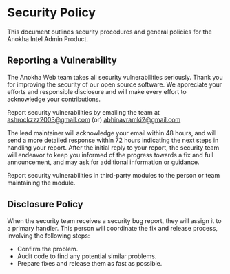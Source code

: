 # Security Policy
This document outlines security procedures and general policies for the
Anokha Intel Admin Product.

## Reporting a Vulnerability

The Anokha Web team takes all security vulnerabilities
seriously. Thank you for improving the security of our open source 
software. We appreciate your efforts and responsible disclosure and will
make every effort to acknowledge your contributions.

Report security vulnerabilities by emailing the team at <a href="mailto:ashrockzzz2003@gmail.com">ashrockzzz2003@gmail.com</a> (or) <a href="mailto:abhinavramki2@gmail.com">abhinavramki2@gmail.com</a>

The lead maintainer will acknowledge your email within 48 hours, and will
send a more detailed response within 72 hours indicating the next steps in 
handling your report. After the initial reply to your report, the security
team will endeavor to keep you informed of the progress towards a fix and
full announcement, and may ask for additional information or guidance.

Report security vulnerabilities in third-party modules to the person or 
team maintaining the module.

## Disclosure Policy

When the security team receives a security bug report, they will assign it
to a primary handler. This person will coordinate the fix and release
process, involving the following steps:
  * Confirm the problem.
  * Audit code to find any potential similar problems.
  * Prepare fixes and release them as fast as possible.
